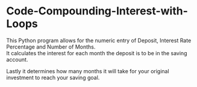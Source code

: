 # Code-Compounding-Interest-with-Loops

This Python program allows for the numeric entry of Deposit, Interest Rate Percentage and Number of Months.  
It calculates the interest for each month the deposit is to be in the saving account. 

Lastly it determines how many months it will take for your original investment to reach your saving goal.
